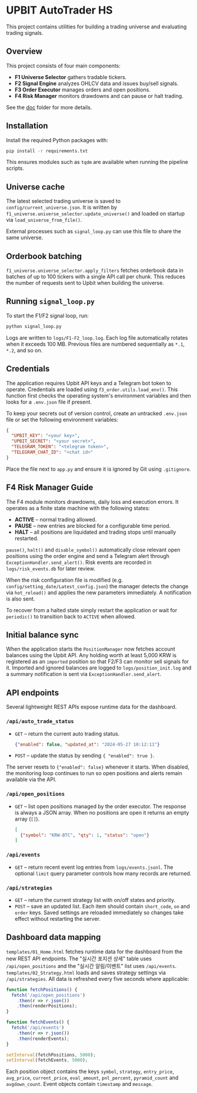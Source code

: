 # UPBIT AutoTrader HS

This project contains utilities for building a trading universe and evaluating trading signals.

## Overview
This project consists of four main components:
- **F1 Universe Selector** gathers tradable tickers.
- **F2 Signal Engine** analyzes OHLCV data and issues buy/sell signals.
- **F3 Order Executor** manages orders and open positions.
- **F4 Risk Manager** monitors drawdowns and can pause or halt trading.

See the [doc](doc/) folder for more details.
## Installation
Install the required Python packages with:

```bash
pip install -r requirements.txt
```

This ensures modules such as `tqdm` are available when running the pipeline scripts.
## Universe cache

The latest selected trading universe is saved to `config/current_universe.json`. It is written by `f1_universe.universe_selector.update_universe()` and loaded on startup via `load_universe_from_file()`.

External processes such as `signal_loop.py` can use this file to share the same universe.

## Orderbook batching

`f1_universe.universe_selector.apply_filters` fetches orderbook data in batches of up to 100 tickers with a single API call per chunk. This reduces the number of requests sent to Upbit when building the universe.

## Running `signal_loop.py`

To start the F1/F2 signal loop, run:

```bash
python signal_loop.py
```

Logs are written to `logs/F1-F2_loop.log`.
Each log file automatically rotates when it exceeds 100&nbsp;MB. Previous files
are numbered sequentially as `*.1`, `*.2`, and so on.


## Credentials

The application requires Upbit API keys and a Telegram bot token to operate.
Credentials are loaded using `f3_order.utils.load_env()`. This function first
checks the operating system's environment variables and then looks for a
`.env.json` file if present.

To keep your secrets out of version control, create an untracked `.env.json`
file or set the following environment variables:

```json
{
  "UPBIT_KEY": "<your key>",
  "UPBIT_SECRET": "<your secret>",
  "TELEGRAM_TOKEN": "<telegram token>",
  "TELEGRAM_CHAT_ID": "<chat id>"
}
```

Place the file next to `app.py` and ensure it is ignored by Git using
`.gitignore`.


## F4 Risk Manager Guide

The F4 module monitors drawdowns, daily loss and execution errors. It operates as a finite state machine with the following states:

- **ACTIVE** – normal trading allowed.
- **PAUSE** – new entries are blocked for a configurable time period.
- **HALT** – all positions are liquidated and trading stops until manually restarted.

`pause()`, `halt()` and `disable_symbol()` automatically close relevant open positions using the order engine and send a Telegram alert through `ExceptionHandler.send_alert()`.
Risk events are recorded in `logs/risk_events.db` for later review.

When the risk configuration file is modified (e.g. `config/setting_date/Latest_config.json`) the manager detects the change via `hot_reload()` and applies the new parameters immediately. A notification is also sent.

To recover from a halted state simply restart the application or wait for `periodic()` to transition back to `ACTIVE` when allowed.

## Initial balance sync

When the application starts the `PositionManager` now fetches account balances
using the Upbit API. Any holding worth at least 5,000 KRW is registered as an
``imported`` position so that F2/F3 can monitor sell signals for it. Imported
and ignored balances are logged to ``logs/position_init.log`` and a summary
notification is sent via ``ExceptionHandler.send_alert``.

## API endpoints

Several lightweight REST APIs expose runtime data for the dashboard.

### `/api/auto_trade_status`

- `GET` – return the current auto trading status.
  ```json
  {"enabled": false, "updated_at": "2024-05-27 10:12:11"}
  ```
- `POST` – update the status by sending `{ "enabled": true }`.

The server resets to `{"enabled": false}` whenever it starts. When disabled,
the monitoring loop continues to run so open positions and alerts remain
available via the API.

### `/api/open_positions`

- `GET` – list open positions managed by the order executor. The response is
  always a JSON array. When no positions are open it returns an empty array
  (`[]`).
  ```json
  [
    {"symbol": "KRW-BTC", "qty": 1, "status": "open"}
  ]
  ```

### `/api/events`

- `GET` – return recent event log entries from `logs/events.jsonl`.
  The optional `limit` query parameter controls how many records are returned.

### `/api/strategies`

- `GET` – return the current strategy list with on/off states and priority.
- `POST` – save an updated list. Each item should contain `short_code`, `on`
  and `order` keys. Saved settings are reloaded immediately so changes take
  effect without restarting the server.

## Dashboard data mapping

`templates/01_Home.html` fetches runtime data for the dashboard from the
new REST API endpoints. The "실시간 포지션 상세" table uses `/api/open_positions`
and the "실시간 알림/이벤트" list uses `/api/events`. `templates/02_Strategy.html`
loads and saves strategy settings via `/api/strategies`. All data is refreshed
every five seconds where applicable:

```javascript
function fetchPositions() {
  fetch('/api/open_positions')
    .then(r => r.json())
    .then(renderPositions);
}

function fetchEvents() {
  fetch('/api/events')
    .then(r => r.json())
    .then(renderEvents);
}

setInterval(fetchPositions, 5000);
setInterval(fetchEvents, 5000);
```

Each position object contains the keys `symbol`, `strategy`, `entry_price`,
`avg_price`, `current_price`, `eval_amount`, `pnl_percent`, `pyramid_count` and
`avgdown_count`. Event objects contain `timestamp` and `message`.

